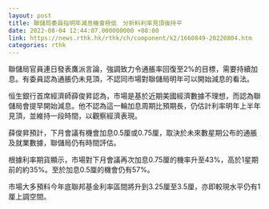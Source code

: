```yaml
---
layout: post
title: 聯儲局委員指明年減息機會極低　分析料利率見頂後持平
date: 2022-08-04 12:44:07.000000000 +08:00
link: https://news.rthk.hk/rthk/ch/component/k2/1660849-20220804.htm
categories: rthk
---
```


聯儲局官員連日發表鷹派言論，強調致力令通脹率回復至2%的目標，需要持續加息。有委員認為通脹仍未見頂，不認同市場對聯儲局明年可以開始減息的看法。

恒生銀行首席經濟師薛俊昇認為，市場是基於近期美國經濟數據不理想，而認為聯儲局會提早開始減息。他不認為這一輪加息周期比預期長，仍估計利率明年上半年見頂，並維持一段時間，以觀察經濟表現。

薛俊昇預計，下月會議有機會加息0.5厘或0.75厘，取決於未來數星期公布的通脹及就業數據，聯儲局仍有時間評估。

根據利率期貨顯示，市場對下月會議再次加息0.75厘的機率升至43%，高於1星期前的約35%。至於加息0.5厘的機會仍有57%。

市場大多預料今年底聯邦基金利率區間將升到3.25厘至3.5厘，亦即較現水平仍有1厘上調空間。
